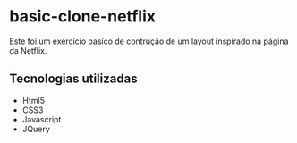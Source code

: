 # basic-clone-netflix

Este foi um exercício basíco de contrução de um layout inspirado na página da Netflix.

## Tecnologias utilizadas

- Html5
- CSS3
- Javascript
- JQuery
